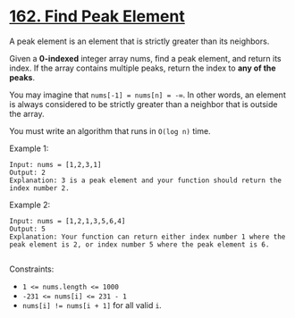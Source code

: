 # [162. Find Peak Element](https://leetcode.com/problems/find-peak-element/description/)

A peak element is an element that is strictly greater than its neighbors.

Given a **0-indexed** integer array nums, find a peak element, and return its index. If the array contains multiple peaks, return the index to **any of the peaks**.

You may imagine that ```nums[-1] = nums[n] = -∞```. In other words, an element is always considered to be strictly greater than a neighbor that is outside the array.

You must write an algorithm that runs in ```O(log n)``` time.

 

Example 1:
```
Input: nums = [1,2,3,1]
Output: 2
Explanation: 3 is a peak element and your function should return the index number 2.
```
Example 2:
```
Input: nums = [1,2,1,3,5,6,4]
Output: 5
Explanation: Your function can return either index number 1 where the peak element is 2, or index number 5 where the peak element is 6.
 
```
Constraints:

- ```1 <= nums.length <= 1000```
- ```-231 <= nums[i] <= 231 - 1```
- ```nums[i] != nums[i + 1]``` for all valid ```i```.